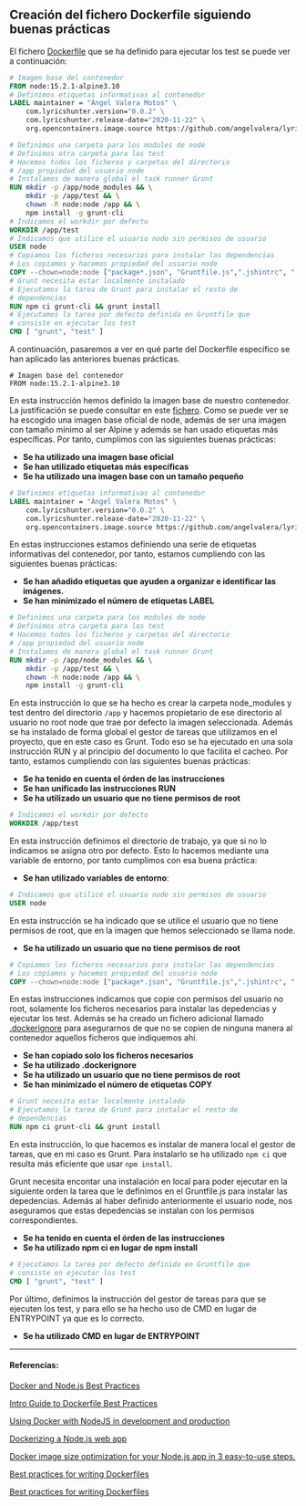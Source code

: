 ## Creación del fichero Dockerfile siguiendo buenas prácticas

El fichero [Dockerfile](../../Dockerfile) que se ha definido para ejecutar los test se puede ver a continuación:

```Dockerfile
# Imagen base del contenedor
FROM node:15.2.1-alpine3.10
# Definimos etiquetas informativas al contenedor
LABEL maintainer = "Ángel Valera Motos" \
    com.lyricshunter.version="0.0.2" \
    com.lyricshunter.release-date="2020-11-22" \
    org.opencontainers.image.source https://github.com/angelvalera/lyricshunter

# Definimos una carpeta para los modules de node
# Definimos otra carpeta para los test 
# Hacemos todos los ficheros y carpetas del directorio 
# /app propiedad del usuario node
# Instalamos de manera global el task runner Grunt
RUN mkdir -p /app/node_modules && \
    mkdir -p /app/test && \
    chown -R node:node /app && \
    npm install -g grunt-cli 
# Indicamos el workdir por defecto
WORKDIR /app/test
# Indicamos que utilice el usuario node sin permisos de usuario
USER node 
# Copiamos los ficheros necesarios para instalar las dependencias
# Los copiamos y hacemos propiedad del usuario node
COPY --chown=node:node ["package*.json", "Gruntfile.js",".jshintrc", "./"]
# Grunt necesita estar localmente instalado
# Ejecutamos la tarea de Grunt para instalar el resto de 
# dependencias
RUN npm ci grunt-cli && grunt install
# Ejecutamos la tarea por defecto definida en Gruntfile que
# consiste en ejecutar los test
CMD [ "grunt", "test" ]
```
A continuación, pasaremos a ver en qué parte del Dockerfile específico se han aplicado las anteriores buenas prácticas.

```shell
# Imagen base del contenedor
FROM node:15.2.1-alpine3.10
```
En esta instrucción hemos definido la imagen base  de nuestro contenedor. La justificación se puede consultar en este [fichero](./Eleccion_ImagenBase.md). Como se puede ver se ha escogido una imagen base oficial de node, además de ser una imagen con tamaño mínimo al ser Alpine y además se han usado etiquetas más específicas. Por tanto, cumplimos con las siguientes buenas prácticas:

* **Se ha utilizado una imagen base oficial**
* **Se han utilizado etiquetas más específicas**
* **Se ha utilizado una imagen base con un tamaño pequeño**

```Dockerfile
# Definimos etiquetas informativas al contenedor
LABEL maintainer = "Ángel Valera Motos" \
    com.lyricshunter.version="0.0.2" \
    com.lyricshunter.release-date="2020-11-22" \
    org.opencontainers.image.source https://github.com/angelvalera/lyricshunter
```
En estas instrucciones estamos definiendo una serie de etiquetas informativas del contenedor, por tanto, estamos cumpliendo con las siguientes buenas prácticas:

* **Se han añadido etiquetas que ayuden a organizar e identificar las imágenes.**
* **Se han minimizado el número de etiquetas LABEL**

```Dockerfile
# Definimos una carpeta para los modules de node
# Definimos otra carpeta para los test 
# Hacemos todos los ficheros y carpetas del directorio 
# /app propiedad del usuario node
# Instalamos de manera global el task runner Grunt
RUN mkdir -p /app/node_modules && \
    mkdir -p /app/test && \
    chown -R node:node /app && \
    npm install -g grunt-cli 
```
En esta instrucción lo que se ha hecho es crear la carpeta node_modules y test dentro del directorio `/app` y hacemos propietario de ese directorio al usuario no root node que trae por defecto la imagen seleccionada. Además se ha instalado de forma global el  gestor de tareas que utilizamos en el proyecto, que en este caso es Grunt. Todo eso se ha ejecutado en una sola instrucción RUN y al principio del documento lo que facilita el cacheo. Por tanto, estamos cumpliendo con las siguientes buenas prácticas:

* **Se ha tenido en cuenta el órden de las instrucciones**
* **Se han unificado las instrucciones RUN**
* **Se ha utilizado un usuario que no tiene permisos de root**

```Dockerfile
# Indicamos el workdir por defecto
WORKDIR /app/test
```
En esta instrucción definimos el directorio de trabajo, ya que si no lo indicamos se asigna otro por defecto. Esto lo hacemos mediante una variable de entorno, por tanto cumplimos con esa buena práctica:

* **Se han utilizado variables de entorno**:

```Dockerfile
# Indicamos que utilice el usuario node sin permisos de usuario
USER node 
```

En esta instrucción se ha indicado que se utilice el usuario que no tiene permisos de root, que en la imagen que hemos seleccionado se llama node.

* **Se ha utilizado un usuario que no tiene permisos de root**

```Dockerfile
# Copiamos los ficheros necesarios para instalar las dependencias
# Los copiamos y hacemos propiedad del usuario node
COPY --chown=node:node ["package*.json", "Gruntfile.js",".jshintrc", "./"]
```
En estas instrucciones indicamos que copie con permisos del usuario no root, solamente los ficheros necesarios para instalar las depedencias y ejecutar los test. Además se ha creado un fichero adicional llamado [.dockerignore](../.dockerignore) para asegurarnos de que no se copien de ninguna manera al contenedor aquellos ficheros que indiquemos ahí.

* **Se han copiado solo los ficheros necesarios**
* **Se ha utilizado .dockerignore**
* **Se ha utilizado un usuario que no tiene permisos de root**
* **Se han minimizado el número de etiquetas COPY**

```Dockerfile
# Grunt necesita estar localmente instalado
# Ejecutamos la tarea de Grunt para instalar el resto de 
# dependencias
RUN npm ci grunt-cli && grunt install
```
En esta instrucción, lo que hacemos es instalar de manera local el gestor de tareas, que en mi caso es Grunt. Para instalarlo se ha utilizado `npm ci` que resulta más eficiente que usar `npm install`.

Grunt necesita encontar una instalación en local para poder ejecutar en la siguiente orden la tarea que le definimos en el Gruntfile.js para instalar las depedencias.  Además al haber definido anteriormente el usuario node, nos aseguramos que estas depedencias se instalan con los permisos correspondientes.

* **Se ha tenido en cuenta el órden de las instrucciones**
* **Se ha utilizado npm ci en lugar de npm install**

```Dockerfile
# Ejecutamos la tarea por defecto definida en Gruntfile que
# consiste en ejecutar los test
CMD [ "grunt", "test" ]
```
Por último, definimos la instrucción del gestor de tareas para que se ejecuten los test, y para ello se ha hecho uso de CMD en lugar de ENTRYPOINT ya que es lo correcto.

* **Se ha utilizado CMD en lugar de ENTRYPOINT**


---
#### Referencias:


[Docker and Node.js Best Practices](https://github.com/nodejs/docker-node/blob/master/docs/BestPractices.md)

[Intro Guide to Dockerfile Best Practices](https://www.docker.com/blog/intro-guide-to-dockerfile-best-practices/)

[Using Docker with NodeJS in development and production](https://www.sentinelstand.com/article/docker-with-node-in-development-and-production)

[Dockerizing a Node.js web app](https://nodejs.org/en/docs/guides/nodejs-docker-webapp/)

[Docker image size optimization for your Node.js app in 3 easy-to-use steps.](https://blog.webbylab.com/minimal_size_docker_image_for_your_nodejs_app/)

[Best practices for writing Dockerfiles](https://www.digitalocean.com/community/tutorials/como-crear-una-aplicacion-node-js-con-docker-es#paso-3-escribir-el-dockerfile)

[Best practices for writing Dockerfiles](https://docs.docker.com/develop/develop-images/dockerfile_best-practices/)






